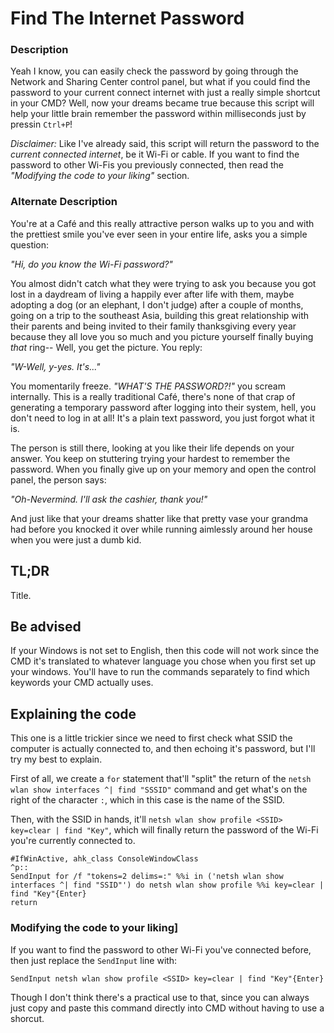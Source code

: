 # Find The Internet Password

### Description

Yeah I know, you can easily check the password by going through the Network and Sharing Center control panel, but what if you could find the password to your current connect internet with just a really simple shortcut in your CMD? Well, now your dreams became true because this script will help your little brain remember the password within milliseconds just by pressin ```Ctrl+P```!

_Disclaimer:_ Like I've already said, this script will return the password to the *current connected internet*, be it Wi-Fi or cable. If you want to find the password to other Wi-Fis you previously connected, then read the _"Modifying the code to your liking"_ section.

### Alternate Description

You're at a Café and this really attractive person walks up to you and with the prettiest smile you've ever seen in your entire life, asks you a simple question:

_"Hi, do you know the Wi-Fi password?"_

You almost didn't catch what they were trying to ask you because you got lost in a daydream of living a happily ever after life with them, maybe adopting a dog (or an elephant, I don't judge) after a couple of months, going on a trip to the southeast Asia, building this great relationship with their parents and being invited to their family thanksgiving every year because they all love you so much and you picture yourself finally buying *that* ring-- Well, you get the picture. You reply:

_"W-Well, y-yes. It's..."_

You momentarily freeze. _"WHAT'S THE PASSWORD?!"_ you scream internally. This is a really traditional Café, there's none of that crap of generating a temporary password after logging into their system, hell, you don't need to log in at all! It's a plain text password, you just forgot what it is.

The person is still there, looking at you like their life depends on your answer. You keep on stuttering trying your hardest to remember the password. When you finally give up on your memory and open the control panel, the person says:

_"Oh-Nevermind. I'll ask the cashier, thank you!"_

And just like that your dreams shatter like that pretty vase your grandma had before you knocked it over while running aimlessly around her house when you were just a dumb kid.

## TL;DR

Title.

## Be advised

If your Windows is not set to English, then this code will not work since the CMD it's translated to whatever language you chose when you first set up your windows. You'll have to run the commands separately to find which keywords your CMD actually uses.

## Explaining the code

This one is a little trickier since we need to first check what SSID the computer is actually connected to, and then echoing it's password, but I'll try my best to explain.

First of all, we create a ```for``` statement that'll "split" the return of the ```netsh wlan show interfaces ^| find "SSSID"``` command and get what's on the right of the character ```:```, which in this case is the name of the SSID.

Then, with the SSID in hands, it'll ```netsh wlan show profile <SSID> key=clear | find "Key"```, which will finally return the password of the Wi-Fi you're currently connected to.

```autohotkeys
#IfWinActive, ahk_class ConsoleWindowClass
^p::
SendInput for /f "tokens=2 delims=:" %%i in ('netsh wlan show interfaces ^| find "SSID"') do netsh wlan show profile %%i key=clear | find "Key"{Enter}
return
```

### Modifying the code to your liking]

If you want to find the password to other Wi-Fi you've connected before, then just replace the ```SendInput``` line with:

```autohotkeys
SendInput netsh wlan show profile <SSID> key=clear | find "Key"{Enter}
```

Though I don't think there's a practical use to that, since you can always just copy and paste this command directly into CMD without having to use a shorcut.
